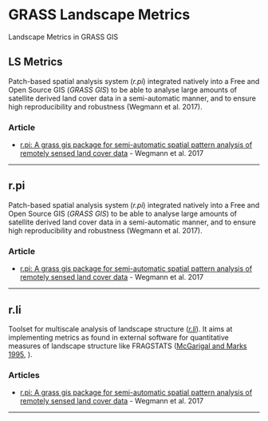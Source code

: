 # GRASS Landscape Metrics
Landscape Metrics in GRASS GIS

## LS Metrics
Patch-based spatial analysis system (*r.pi*) integrated natively into a Free and Open Source GIS (*GRASS GIS*) to be able to analyse large amounts of satellite derived land cover data in a semi-automatic manner, and to ensure high reproducibility and robustness (Wegmann et al. 2017).

### Article
- [r.pi: A grass gis package for semi-automatic spatial pattern analysis of remotely sensed land cover data](http://onlinelibrary.wiley.com/doi/10.1111/2041-210X.12827/epdf) - Wegmann et al. 2017

---
## r.pi
Patch-based spatial analysis system (*r.pi*) integrated natively into a Free and Open Source GIS (*GRASS GIS*) to be able to analyse large amounts of satellite derived land cover data in a semi-automatic manner, and to ensure high reproducibility and robustness (Wegmann et al. 2017).

### Article
- [r.pi: A grass gis package for semi-automatic spatial pattern analysis of remotely sensed land cover data](http://onlinelibrary.wiley.com/doi/10.1111/2041-210X.12827/epdf) - Wegmann et al. 2017

---

## r.li
Toolset for multiscale analysis of landscape structure ([*r.li*](https://grass.osgeo.org/grass72/manuals/r.li.html#references)). It aims at implementing metrics as found in external software for quantitative measures of landscape structure like FRAGSTATS ([McGarigal and Marks 1995](https://www.fs.fed.us/pnw/pubs/gtr_351.pdf), ).

### Articles
- [r.pi: A grass gis package for semi-automatic spatial pattern analysis of remotely sensed land cover data](http://onlinelibrary.wiley.com/doi/10.1111/2041-210X.12827/epdf) - Wegmann et al. 2017

---
